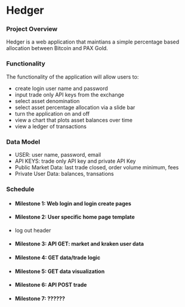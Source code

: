# Hedger
### Project Overview
Hedger is a web application that maintians a simple percentage based allocation between Bitcoin and PAX Gold.   


### Functionality
The functionality of the application will allow users to:
- create login user name and password
- input trade only API keys from the exchange 
- select asset denomination 
- select asset percentage allocation via a slide bar
- turn the application on and off
- view a chart that plots asset balances over time
- view a ledger of transactions

### Data Model
- USER: user name, password, email
- API KEYS: trade only API key and private API Key
- Public Market Data: last trade closed, order volume minimum, fees 
- Private User Data: balances, transations 

### Schedule
 - #### Milestone 1: Web login and login create pages
 - #### Milestone 2: User specific home page template
 - log out header
 - #### Milestone 3: API GET: market and kraken user data
 - #### Milestone 4: GET data/trade logic
 - #### Milestone 5: GET data visualization
 - #### Milestone 6: API POST trade
 - #### Milestone 7: ??????